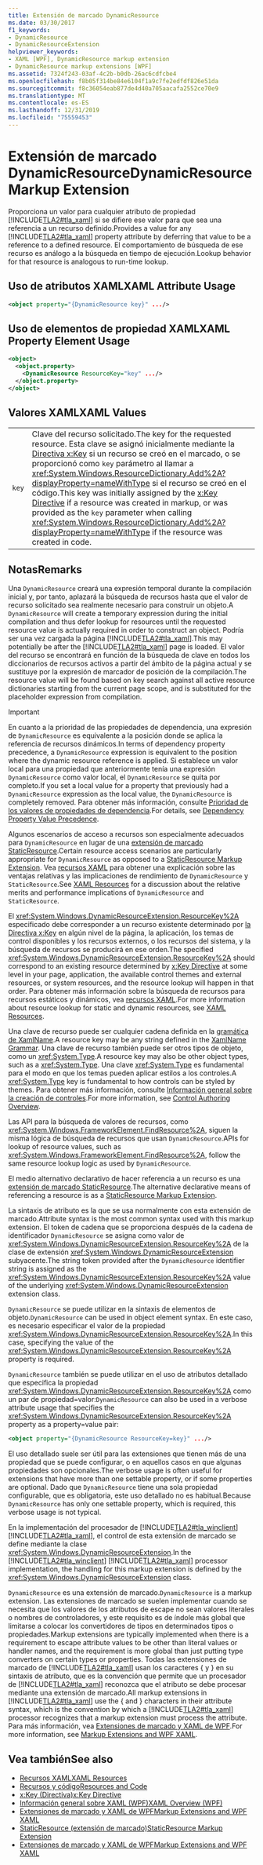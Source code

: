 ```yaml
---
title: Extensión de marcado DynamicResource
ms.date: 03/30/2017
f1_keywords:
- DynamicResource
- DynamicResourceExtension
helpviewer_keywords:
- XAML [WPF], DynamicResource markup extension
- DynamicResource markup extensions [WPF]
ms.assetid: 7324f243-03af-4c2b-b0db-26ac6cdfcbe4
ms.openlocfilehash: f8b05f314be84e6104f1a9c7fe2edfdf826e51da
ms.sourcegitcommit: f8c36054eab877de4d40a705aacafa2552ce70e9
ms.translationtype: MT
ms.contentlocale: es-ES
ms.lasthandoff: 12/31/2019
ms.locfileid: "75559453"
---
```

# <a name="dynamicresource-markup-extension"></a><span data-ttu-id="31a22-102">Extensión de marcado DynamicResource</span><span class="sxs-lookup"><span data-stu-id="31a22-102">DynamicResource Markup Extension</span></span>
<span data-ttu-id="31a22-103">Proporciona un valor para cualquier atributo de propiedad [!INCLUDE[TLA2#tla_xaml](../../../../includes/tla2sharptla-xaml-md.md)] si se difiere ese valor para que sea una referencia a un recurso definido.</span><span class="sxs-lookup"><span data-stu-id="31a22-103">Provides a value for any [!INCLUDE[TLA2#tla_xaml](../../../../includes/tla2sharptla-xaml-md.md)] property attribute by deferring that value to be a reference to a defined resource.</span></span> <span data-ttu-id="31a22-104">El comportamiento de búsqueda de ese recurso es análogo a la búsqueda en tiempo de ejecución.</span><span class="sxs-lookup"><span data-stu-id="31a22-104">Lookup behavior for that resource is analogous to run-time lookup.</span></span>  
  
## <a name="xaml-attribute-usage"></a><span data-ttu-id="31a22-105">Uso de atributos XAML</span><span class="sxs-lookup"><span data-stu-id="31a22-105">XAML Attribute Usage</span></span>  
  
```xml  
<object property="{DynamicResource key}" .../>  
```  
  
## <a name="xaml-property-element-usage"></a><span data-ttu-id="31a22-106">Uso de elementos de propiedad XAML</span><span class="sxs-lookup"><span data-stu-id="31a22-106">XAML Property Element Usage</span></span>  
  
```xml  
<object>  
  <object.property>  
    <DynamicResource ResourceKey="key" .../>  
  </object.property>  
</object>  
```  
  
## <a name="xaml-values"></a><span data-ttu-id="31a22-107">Valores XAML</span><span class="sxs-lookup"><span data-stu-id="31a22-107">XAML Values</span></span>  
  
|||  
|-|-|  
|`key`|<span data-ttu-id="31a22-108">Clave del recurso solicitado.</span><span class="sxs-lookup"><span data-stu-id="31a22-108">The key for the requested resource.</span></span> <span data-ttu-id="31a22-109">Esta clave se asignó inicialmente mediante la [Directiva x:Key](../../../desktop-wpf/xaml-services/xkey-directive.md) si un recurso se creó en el marcado, o se proporcionó como `key` parámetro al llamar a <xref:System.Windows.ResourceDictionary.Add%2A?displayProperty=nameWithType> si el recurso se creó en el código.</span><span class="sxs-lookup"><span data-stu-id="31a22-109">This key was initially assigned by the [x:Key Directive](../../../desktop-wpf/xaml-services/xkey-directive.md) if a resource was created in markup, or was provided as the `key` parameter when calling <xref:System.Windows.ResourceDictionary.Add%2A?displayProperty=nameWithType> if the resource was created in code.</span></span>|  
  
## <a name="remarks"></a><span data-ttu-id="31a22-110">Notas</span><span class="sxs-lookup"><span data-stu-id="31a22-110">Remarks</span></span>  
 <span data-ttu-id="31a22-111">Una `DynamicResource` creará una expresión temporal durante la compilación inicial y, por tanto, aplazará la búsqueda de recursos hasta que el valor de recurso solicitado sea realmente necesario para construir un objeto.</span><span class="sxs-lookup"><span data-stu-id="31a22-111">A `DynamicResource` will create a temporary expression during the initial compilation and thus defer lookup for resources until the requested resource value is actually required in order to construct an object.</span></span> <span data-ttu-id="31a22-112">Podría ser una vez cargada la página [!INCLUDE[TLA2#tla_xaml](../../../../includes/tla2sharptla-xaml-md.md)].</span><span class="sxs-lookup"><span data-stu-id="31a22-112">This may potentially be after the [!INCLUDE[TLA2#tla_xaml](../../../../includes/tla2sharptla-xaml-md.md)] page is loaded.</span></span> <span data-ttu-id="31a22-113">El valor del recurso se encontrará en función de la búsqueda de clave en todos los diccionarios de recursos activos a partir del ámbito de la página actual y se sustituye por la expresión de marcador de posición de la compilación.</span><span class="sxs-lookup"><span data-stu-id="31a22-113">The resource value will be found based on key search against all active resource dictionaries starting from the current page scope, and is substituted for the placeholder expression from compilation.</span></span>  
  
> [!IMPORTANT]
> <span data-ttu-id="31a22-114">En cuanto a la prioridad de las propiedades de dependencia, una expresión de `DynamicResource` es equivalente a la posición donde se aplica la referencia de recursos dinámicos.</span><span class="sxs-lookup"><span data-stu-id="31a22-114">In terms of dependency property precedence, a `DynamicResource` expression is equivalent to the position where the dynamic resource reference is applied.</span></span> <span data-ttu-id="31a22-115">Si establece un valor local para una propiedad que anteriormente tenía una expresión `DynamicResource` como valor local, el `DynamicResource` se quita por completo.</span><span class="sxs-lookup"><span data-stu-id="31a22-115">If you set a local value for a property that previously had a `DynamicResource` expression as the local value, the `DynamicResource` is completely removed.</span></span> <span data-ttu-id="31a22-116">Para obtener más información, consulte [Prioridad de los valores de propiedades de dependencia](dependency-property-value-precedence.md).</span><span class="sxs-lookup"><span data-stu-id="31a22-116">For details, see [Dependency Property Value Precedence](dependency-property-value-precedence.md).</span></span>  
  
 <span data-ttu-id="31a22-117">Algunos escenarios de acceso a recursos son especialmente adecuados para `DynamicResource` en lugar de una [extensión de marcado StaticResource](staticresource-markup-extension.md).</span><span class="sxs-lookup"><span data-stu-id="31a22-117">Certain resource access scenarios are particularly appropriate for `DynamicResource` as opposed to a [StaticResource Markup Extension](staticresource-markup-extension.md).</span></span> <span data-ttu-id="31a22-118">Vea [recursos XAML](xaml-resources.md) para obtener una explicación sobre las ventajas relativas y las implicaciones de rendimiento de `DynamicResource` y `StaticResource`.</span><span class="sxs-lookup"><span data-stu-id="31a22-118">See [XAML Resources](xaml-resources.md) for a discussion about the relative merits and performance implications of `DynamicResource` and `StaticResource`.</span></span>  
  
 <span data-ttu-id="31a22-119">El <xref:System.Windows.DynamicResourceExtension.ResourceKey%2A> especificado debe corresponder a un recurso existente determinado por [la Directiva x:Key](../../../desktop-wpf/xaml-services/xkey-directive.md) en algún nivel de la página, la aplicación, los temas de control disponibles y los recursos externos, o los recursos del sistema, y la búsqueda de recursos se producirá en ese orden.</span><span class="sxs-lookup"><span data-stu-id="31a22-119">The specified <xref:System.Windows.DynamicResourceExtension.ResourceKey%2A> should correspond to an existing resource determined by [x:Key Directive](../../../desktop-wpf/xaml-services/xkey-directive.md) at some level in your page, application, the available control themes and external resources, or system resources, and the resource lookup will happen in that order.</span></span> <span data-ttu-id="31a22-120">Para obtener más información sobre la búsqueda de recursos para recursos estáticos y dinámicos, vea [recursos XAML](xaml-resources.md).</span><span class="sxs-lookup"><span data-stu-id="31a22-120">For more information about resource lookup for static and dynamic resources, see [XAML Resources](xaml-resources.md).</span></span>  
  
 <span data-ttu-id="31a22-121">Una clave de recurso puede ser cualquier cadena definida en la [gramática de XamlName](../../../desktop-wpf/xaml-services/xamlname-grammar.md).</span><span class="sxs-lookup"><span data-stu-id="31a22-121">A resource key may be any string defined in the [XamlName Grammar](../../../desktop-wpf/xaml-services/xamlname-grammar.md).</span></span> <span data-ttu-id="31a22-122">Una clave de recurso también puede ser otros tipos de objeto, como un <xref:System.Type>.</span><span class="sxs-lookup"><span data-stu-id="31a22-122">A resource key may also be other object types, such as a <xref:System.Type>.</span></span> <span data-ttu-id="31a22-123">Una clave <xref:System.Type> es fundamental para el modo en que los temas pueden aplicar estilos a los controles.</span><span class="sxs-lookup"><span data-stu-id="31a22-123">A <xref:System.Type> key is fundamental to how controls can be styled by themes.</span></span> <span data-ttu-id="31a22-124">Para obtener más información, consulte [Información general sobre la creación de controles](../controls/control-authoring-overview.md).</span><span class="sxs-lookup"><span data-stu-id="31a22-124">For more information, see [Control Authoring Overview](../controls/control-authoring-overview.md).</span></span>  
  
 <span data-ttu-id="31a22-125">Las API para la búsqueda de valores de recursos, como <xref:System.Windows.FrameworkElement.FindResource%2A>, siguen la misma lógica de búsqueda de recursos que usan `DynamicResource`.</span><span class="sxs-lookup"><span data-stu-id="31a22-125">APIs for lookup of resource values, such as <xref:System.Windows.FrameworkElement.FindResource%2A>, follow the same resource lookup logic as used by `DynamicResource`.</span></span>  
  
 <span data-ttu-id="31a22-126">El medio alternativo declarativo de hacer referencia a un recurso es una [extensión de marcado StaticResource](staticresource-markup-extension.md).</span><span class="sxs-lookup"><span data-stu-id="31a22-126">The alternative declarative means of referencing a resource is as a [StaticResource Markup Extension](staticresource-markup-extension.md).</span></span>  
  
 <span data-ttu-id="31a22-127">La sintaxis de atributo es la que se usa normalmente con esta extensión de marcado.</span><span class="sxs-lookup"><span data-stu-id="31a22-127">Attribute syntax is the most common syntax used with this markup extension.</span></span> <span data-ttu-id="31a22-128">El token de cadena que se proporciona después de la cadena de identificador `DynamicResource` se asigna como valor de <xref:System.Windows.DynamicResourceExtension.ResourceKey%2A> de la clase de extensión <xref:System.Windows.DynamicResourceExtension> subyacente.</span><span class="sxs-lookup"><span data-stu-id="31a22-128">The string token provided after the `DynamicResource` identifier string is assigned as the <xref:System.Windows.DynamicResourceExtension.ResourceKey%2A> value of the underlying <xref:System.Windows.DynamicResourceExtension> extension class.</span></span>  
  
 <span data-ttu-id="31a22-129">`DynamicResource` se puede utilizar en la sintaxis de elementos de objeto.</span><span class="sxs-lookup"><span data-stu-id="31a22-129">`DynamicResource` can be used in object element syntax.</span></span> <span data-ttu-id="31a22-130">En este caso, es necesario especificar el valor de la propiedad <xref:System.Windows.DynamicResourceExtension.ResourceKey%2A>.</span><span class="sxs-lookup"><span data-stu-id="31a22-130">In this case, specifying the value of the <xref:System.Windows.DynamicResourceExtension.ResourceKey%2A> property is required.</span></span>  
  
 <span data-ttu-id="31a22-131">`DynamicResource` también se puede utilizar en el uso de atributos detallado que especifica la propiedad <xref:System.Windows.DynamicResourceExtension.ResourceKey%2A> como un par de propiedad=valor:</span><span class="sxs-lookup"><span data-stu-id="31a22-131">`DynamicResource` can also be used in a verbose attribute usage that specifies the <xref:System.Windows.DynamicResourceExtension.ResourceKey%2A> property as a property=value pair:</span></span>  
  
```xml  
<object property="{DynamicResource ResourceKey=key}" .../>  
```  
  
 <span data-ttu-id="31a22-132">El uso detallado suele ser útil para las extensiones que tienen más de una propiedad que se puede configurar, o en aquellos casos en que algunas propiedades son opcionales.</span><span class="sxs-lookup"><span data-stu-id="31a22-132">The verbose usage is often useful for extensions that have more than one settable property, or if some properties are optional.</span></span> <span data-ttu-id="31a22-133">Dado que `DynamicResource` tiene una sola propiedad configurable, que es obligatoria, este uso detallado no es habitual.</span><span class="sxs-lookup"><span data-stu-id="31a22-133">Because `DynamicResource` has only one settable property, which is required, this verbose usage is not typical.</span></span>  
  
 <span data-ttu-id="31a22-134">En la implementación del procesador de [!INCLUDE[TLA2#tla_winclient](../../../../includes/tla2sharptla-winclient-md.md)] [!INCLUDE[TLA2#tla_xaml](../../../../includes/tla2sharptla-xaml-md.md)], el control de esta extensión de marcado se define mediante la clase <xref:System.Windows.DynamicResourceExtension>.</span><span class="sxs-lookup"><span data-stu-id="31a22-134">In the [!INCLUDE[TLA2#tla_winclient](../../../../includes/tla2sharptla-winclient-md.md)] [!INCLUDE[TLA2#tla_xaml](../../../../includes/tla2sharptla-xaml-md.md)] processor implementation, the handling for this markup extension is defined by the <xref:System.Windows.DynamicResourceExtension> class.</span></span>  
  
 <span data-ttu-id="31a22-135">`DynamicResource` es una extensión de marcado.</span><span class="sxs-lookup"><span data-stu-id="31a22-135">`DynamicResource` is a markup extension.</span></span> <span data-ttu-id="31a22-136">Las extensiones de marcado se suelen implementar cuando se necesita que los valores de los atributos de escape no sean valores literales o nombres de controladores, y este requisito es de índole más global que limitarse a colocar los convertidores de tipos en determinados tipos o propiedades.</span><span class="sxs-lookup"><span data-stu-id="31a22-136">Markup extensions are typically implemented when there is a requirement to escape attribute values to be other than literal values or handler names, and the requirement is more global than just putting type converters on certain types or properties.</span></span> <span data-ttu-id="31a22-137">Todas las extensiones de marcado de [!INCLUDE[TLA2#tla_xaml](../../../../includes/tla2sharptla-xaml-md.md)] usan los caracteres { y } en su sintaxis de atributo, que es la convención que permite que un procesador de [!INCLUDE[TLA2#tla_xaml](../../../../includes/tla2sharptla-xaml-md.md)] reconozca que el atributo se debe procesar mediante una extensión de marcado.</span><span class="sxs-lookup"><span data-stu-id="31a22-137">All markup extensions in [!INCLUDE[TLA2#tla_xaml](../../../../includes/tla2sharptla-xaml-md.md)] use the { and } characters in their attribute syntax, which is the convention by which a [!INCLUDE[TLA2#tla_xaml](../../../../includes/tla2sharptla-xaml-md.md)] processor recognizes that a markup extension must process the attribute.</span></span> <span data-ttu-id="31a22-138">Para más información, vea [Extensiones de marcado y XAML de WPF](markup-extensions-and-wpf-xaml.md).</span><span class="sxs-lookup"><span data-stu-id="31a22-138">For more information, see [Markup Extensions and WPF XAML](markup-extensions-and-wpf-xaml.md).</span></span>  
  
## <a name="see-also"></a><span data-ttu-id="31a22-139">Vea también</span><span class="sxs-lookup"><span data-stu-id="31a22-139">See also</span></span>

- [<span data-ttu-id="31a22-140">Recursos XAML</span><span class="sxs-lookup"><span data-stu-id="31a22-140">XAML Resources</span></span>](xaml-resources.md)
- [<span data-ttu-id="31a22-141">Recursos y código</span><span class="sxs-lookup"><span data-stu-id="31a22-141">Resources and Code</span></span>](resources-and-code.md)
- [<span data-ttu-id="31a22-142">x:Key (Directiva)</span><span class="sxs-lookup"><span data-stu-id="31a22-142">x:Key Directive</span></span>](../../../desktop-wpf/xaml-services/xkey-directive.md)
- [<span data-ttu-id="31a22-143">Información general sobre XAML (WPF)</span><span class="sxs-lookup"><span data-stu-id="31a22-143">XAML Overview (WPF)</span></span>](../../../desktop-wpf/fundamentals/xaml.md)
- [<span data-ttu-id="31a22-144">Extensiones de marcado y XAML de WPF</span><span class="sxs-lookup"><span data-stu-id="31a22-144">Markup Extensions and WPF XAML</span></span>](markup-extensions-and-wpf-xaml.md)
- [<span data-ttu-id="31a22-145">StaticResource (extensión de marcado)</span><span class="sxs-lookup"><span data-stu-id="31a22-145">StaticResource Markup Extension</span></span>](staticresource-markup-extension.md)
- [<span data-ttu-id="31a22-146">Extensiones de marcado y XAML de WPF</span><span class="sxs-lookup"><span data-stu-id="31a22-146">Markup Extensions and WPF XAML</span></span>](markup-extensions-and-wpf-xaml.md)
